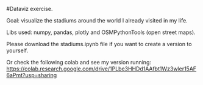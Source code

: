 #Dataviz exercise. 

Goal: visualize the stadiums around the world I already visited in my life.

Libs used: numpy, pandas, plotly and OSMPythonTools (open street maps).  


Please download the stadiums.ipynb file if you want to create a version to yourself.

Or check the following colab and see my version running:  
https://colab.research.google.com/drive/1PLbe3HHDd1AAfbt1Wz3wler15AF6aPmt?usp=sharing
